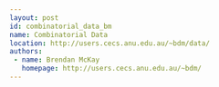 ```yaml
---
layout: post
id: combinatorial_data_bm
name: Combinatorial Data
location: http://users.cecs.anu.edu.au/~bdm/data/
authors:
 - name: Brendan McKay
   homepage: http://users.cecs.anu.edu.au/~bdm/
---
```


